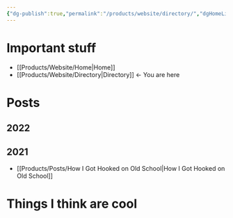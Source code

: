 ```yaml
---
{"dg-publish":true,"permalink":"/products/website/directory/","dgHomeLink":true,"dgPassFrontmatter":false}
---
```



# Important stuff
- [[Products/Website/Home|Home]]
- [[Products/Website/Directory|Directory]] ← You are here

# Posts
## 2022

## 2021
- [[Products/Posts/How I Got Hooked on Old School|How I Got Hooked on Old School]]


# Things I think are cool
